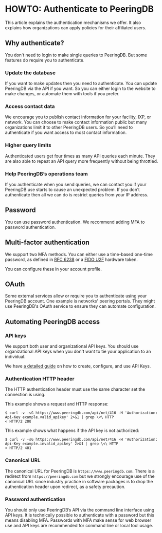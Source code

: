 # HOWTO: Authenticate to PeeringDB

This article explains the authentication mechanisms we offer. It also explains how organizations can apply policies for their affiliated users.

## Why authenticate?

You don't need to login to make single queries to PeeringDB. But some features do require you to authenticate.

### Update the database

If you want to make updates then you need to authenticate. You can update PeeringDB via the API if you want. So you can either login to the website to make changes, or automate them with tools if you prefer.

### Access contact data

We encourage you to publish contact information for your facility, IXP, or network. You can choose to make contact information public but many organizations limit it to other PeeringDB users. So you’ll need to authenticate if you want access to most contact information.

### Higher query limits

Authenticated users get four times as many API queries each minute. They are also able to repeat an API query more frequently without being throttled.

### Help PeeringDB’s operations team

If you authenticate when you send queries, we can contact you if your PeeringDB use starts to cause an unexpected problem. If you don’t authenticate then all we can do is restrict queries from your IP address.

## Password

You can use password authentication. We recommend adding MFA to password authentication.

## Multi-factor authentication

We support two MFA methods. You can either use a time-based one-time password, as defined in [RFC 6238](https://www.rfc-editor.org/rfc/rfc6238.html) or a [FIDO U2F](https://fidoalliance.org/specs/fido-u2f-v1.2-ps-20170411/) hardware token.

You can configure these in your account profile.

## OAuth

Some external services allow or require you to authenticate using your PeeringDB account. One example is networks' peering portals. They might use PeeringDB's OAuth service to ensure they can automate configuration.

## Automating PeeringDB access

### API keys

We support both user and organizational API keys. You should use organizational API keys when you don't want to tie your application to an individual.

We have [a detailed guide](/howto/api_keys/) on how to create, configure, and use API Keys.

### Authentication HTTP header

The HTTP authentication header must use the same character set the connection is using.

This example shows a request and HTTP response:

```
$ curl -v -sG https://www.peeringdb.com/api/net/416 -H 'Authorization: Api-Key example.valid_apikey' 2>&1 | grep \<\ HTTP
< HTTP/2 200
```

This example shows what happens if the API key is not authorized:

```
$ curl -v -sG https://www.peeringdb.com/api/net/416 -H 'Authorization: Api-Key example.invalid_apikey' 2>&1 | grep \<\ HTTP
< HTTP/2 401
```

### Canonical URL

The canonical URL for PeeringDB is `https://www.peeringdb.com`. There is a redirect from `https://peeringdb.com` but we strongly encourage use of the canonical URL since industry practice in software packages is to drop the authentication header upon redirect, as a safety precaution.

### Password authentication

You should only use PeeringDB’s API via the command line interface using API keys. It is technically possible to authenticate with a password but this means disabling MFA. Passwords with MFA make sense for web browser use and API keys are recommended for command line or local tool usage.
